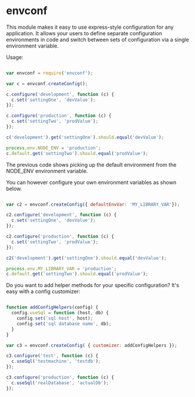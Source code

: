 envconf
===========

This module makes it easy to use express-style configuration for any application.
It allows your users to define separate configuration environments in code
and switch between sets of configuration via a single environment variable.


Usage:

```javascript

var envconf = require('envconf');

var c = envconf.createConfig();

c.configure('development', function (c) {
  c.set('settingOne', 'devValue');
});

c.configure('production', function (c) {
  c.set('settingTwo', 'prodValue');
});

c('development').get('settingOne').should.equal('devValue');

process.env.NODE_ENV = 'production';
c.default.get('settingTwo').should.equal('prodValue');
```

The previous code shows picking up the default environment from the NODE_ENV environment variable.

You can however configure your own environment variables as shown below.

```javascript

var c2 = envconf.createConfig({ defaultEnvVar: 'MY_LIBRARY_VAR'});

c2.configure('development', function (c) {
  c.set('settingOne', 'devValue');
});

c2.configure('production', function (c) {
  c.set('settingTwo', 'prodValue');
});

c2('development').get('settingOne').should.equal('devValue');

process.env.MY_LIBRARY_VAR = 'production';
c.default.get('settingTwo').should.equal('prodValue');
```

Do you want to add helper methods for your specific configuration? It's easy
with a config customizer:

```javascript

function addConfigHelpers(config) {
  config.useSql = function (host, db) {
    config.set('sql host', host);
    config.set('sql database name', db);
  }
}

var c3 = envconf.createConfig( { customizer: addConfigHelpers });

c3.configure('test', function (c) {
  c.useSql('testmachine', 'testdb');
});

c3.configure('production', function (c) {
  c.useSql('realDatabase', 'actualDb');
});
```
